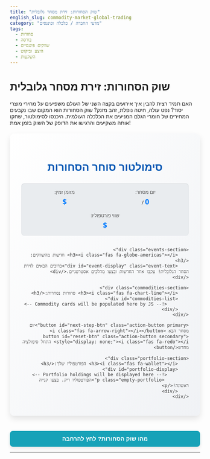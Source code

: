 ```yaml
---
title: "שוק הסחורות: זירת מסחר גלובלית"
english_slug: commodity-market-global-trading
category: "מדעי החברה / כלכלה ופיננסים"
tags:
  - סחורות
  - בורסה
  - שווקים פיננסיים
  - היצע וביקוש
  - השקעות
---
```

# שוק הסחורות: זירת מסחר גלובלית
האם תמיד רצית להבין איך אירועים בקצה השני של העולם משפיעים על מחירי מוצרי יסוד? נפט עולה, חיטה נופלת, זהב מזנק? שוק הסחורות הוא המקום שבו נקבעים המחירים של חומרי הגלם המניעים את הכלכלה העולמית. היכנסו לסימולטור, שחקו אותה משקיעים והרגישו את הדופק של השוק בזמן אמת!

<div id="app-container">
    <div class="header">
        <h1>סימולטור סוחר הסחורות</h1>
        <div class="stats">
            <div class="stat-item">
                <span class="stat-label">יום מסחר:</span>
                <span id="current-step" class="stat-value">0</span> / <span id="total-steps" class="stat-value"></span>
            </div>
            <div class="stat-item">
                 <span class="stat-label">מזומן זמין:</span>
                 <span id="cash" class="stat-value">$</span>
             </div>
            <div class="stat-item">
                <span class="stat-label">שווי פורטפוליו:</span>
                <span id="portfolio-value" class="stat-value">$</span>
             </div>
        </div>
    </div>

    <div class="events-section">
        <h3><i class="fas fa-globe-americas"></i> חדשות מהשווקים:</h3>
        <div id="event-display" class="event-text">ברוכים הבאים לזירת הסחר הגלובלית! עקבו אחר החדשות ובצעו מהלכים אסטרטגיים.</div>
    </div>

    <div class="commodities-section">
        <h3><i class="fas fa-chart-line"></i> סחורות נסחרות:</h3>
        <div id="commodities-list">
            <!-- Commodity cards will be populated here by JS -->
        </div>
    </div>

    <button id="next-step-btn" class="action-button primary">יום מסחר הבא <i class="fas fa-arrow-right"></i></button>
    <button id="reset-btn" class="action-button secondary" style="display: none;"><i class="fas fa-redo"></i> התחל סימולציה מחדש</button>

    <div class="portfolio-section">
        <h3><i class="fas fa-wallet"></i> הפורטפוליו שלך:</h3>
        <div id="portfolio-display">
            <!-- Portfolio holdings will be displayed here -->
             <p class="empty-portfolio">הפורטפוליו ריק. בצעו קנייה ראשונה!</p>
        </div>
    </div>
</div>

<style>
    /* Global Styles */
    #app-container {
        direction: rtl;
        font-family: 'Segoe UI', Tahoma, Geneva, Verdana, sans-serif; /* Modern font */
        max-width: 900px;
        margin: 20px auto;
        padding: 30px; /* More padding */
        border: none; /* Remove border */
        border-radius: 12px; /* More rounded corners */
        background: linear-gradient(to bottom right, #ffffff, #f0f2f5); /* Subtle gradient */
        box-shadow: 0 8px 16px rgba(0,0,0,0.1); /* Stronger shadow */
        color: #333;
    }

    /* Header & Stats */
    .header h1 {
        text-align: center;
        color: #0056b3; /* Brand color */
        margin-bottom: 25px;
        font-size: 2em;
    }

    .stats {
        display: flex;
        justify-content: space-around;
        margin-bottom: 30px;
        padding: 15px;
        background-color: #e9ecef; /* Light background */
        border-radius: 8px;
        box-shadow: inset 0 1px 3px rgba(0,0,0,0.08);
        flex-wrap: wrap; /* Allow wrapping on small screens */
        gap: 15px; /* Space between stat items */
    }

    .stat-item {
        text-align: center;
        min-width: 150px; /* Give items space */
    }

    .stat-label {
        display: block;
        font-size: 0.9em;
        color: #555;
        margin-bottom: 3px;
    }

    .stat-value {
        font-size: 1.4em;
        font-weight: bold;
        color: #007bff; /* Highlight color */
    }

    /* Events Section */
    .events-section {
        margin-bottom: 30px;
        padding: 20px;
        border: 1px solid #ffeeba; /* Warm border */
        background-color: #fff3cd; /* Warm background */
        border-radius: 8px;
        box-shadow: 0 2px 4px rgba(0,0,0,0.08);
    }

    .events-section h3 {
        margin-top: 0;
        color: #856404; /* Dark yellow color */
        font-size: 1.3em;
        display: flex;
        align-items: center;
    }
    .events-section h3 i {
        margin-left: 10px; /* Space for icon */
        color: #856404;
    }

    .event-text {
        font-style: italic;
        color: #6a040f; /* Dark red */
        line-height: 1.6;
        font-size: 1.1em;
        animation: fadeIn 1s ease-out; /* Fade in animation */
    }

    /* Commodities Section */
    .commodities-section h3 {
         margin-top: 30px;
         margin-bottom: 20px;
         color: #28a745; /* Green color */
         border-bottom: 2px solid #28a745;
         padding-bottom: 8px;
         font-size: 1.4em;
         display: flex;
         align-items: center;
    }
     .commodities-section h3 i {
        margin-left: 10px; /* Space for icon */
        color: #28a745;
    }


    #commodities-list {
        display: grid;
        grid-template-columns: repeat(auto-fit, minmax(280px, 1fr)); /* Slightly wider cards */
        gap: 25px; /* More space between cards */
    }

    .commodity-card {
        border: 1px solid #e0e0e0;
        border-radius: 10px; /* More rounded */
        padding: 20px; /* More padding */
        background-color: #ffffff;
        box-shadow: 0 4px 8px rgba(0,0,0,0.08); /* Stronger shadow */
        display: flex;
        flex-direction: column;
        transition: transform 0.2s ease-in-out, box-shadow 0.2s ease-in-out; /* Add transitions */
    }

    .commodity-card:hover {
        transform: translateY(-5px); /* Subtle lift on hover */
        box-shadow: 0 6px 12px rgba(0,0,0,0.12);
    }

    .commodity-card h4 {
        margin-top: 0;
        margin-bottom: 10px;
        color: #007bff; /* Primary color */
        font-size: 1.3em;
    }

    .commodity-price {
        font-size: 1.5em; /* Larger price font */
        font-weight: bold;
        margin-bottom: 15px;
        display: flex;
        align-items: center;
    }

    .price-change {
        font-size: 1em; /* Slightly larger change font */
        margin-right: 8px; /* Space */
        font-weight: normal;
        transition: color 0.3s ease; /* Smooth color change */
    }

    .price-up {
        color: #28a745; /* Green */
    }

    .price-down {
        color: #dc3545; /* Red */
    }

    .price-flash-up {
        animation: priceFlashUp 0.5s ease-out; /* Animation for price increase */
    }

     .price-flash-down {
        animation: priceFlashDown 0.5s ease-out; /* Animation for price decrease */
    }


    .trade-controls {
        display: flex;
        align-items: center;
        gap: 10px;
        margin-top: auto; /* Push controls to the bottom */
        padding-top: 20px; /* Add more space */
        border-top: 1px solid #eee;
    }

    .trade-controls input[type="number"] {
        width: 70px; /* Wider input */
        padding: 8px; /* More padding */
        border: 1px solid #ccc;
        border-radius: 4px;
        font-size: 1em;
        text-align: center;
    }

    .trade-controls button {
        padding: 8px 15px; /* More padding */
        border: none;
        border-radius: 5px; /* Slightly more rounded */
        cursor: pointer;
        font-size: 1em;
        transition: background-color 0.2s ease-in-out, transform 0.1s ease; /* Add transitions */
        box-shadow: 0 2px 4px rgba(0,0,0,0.1);
    }

    .trade-controls button:active {
        transform: scale(0.98); /* Subtle press effect */
    }


    .trade-controls .buy-btn {
        background-color: #28a745; /* Green */
        color: white;
    }

    .trade-controls .buy-btn:hover {
         background-color: #218838; /* Darker green */
    }

     .trade-controls .sell-btn {
        background-color: #dc3545; /* Red */
        color: white;
    }

    .trade-controls .sell-btn:hover {
        background-color: #c82333; /* Darker red */
    }

    /* Action Buttons */
    .action-button {
        display: block;
        width: 100%;
        padding: 12px; /* More padding */
        margin-top: 25px; /* More margin top */
        font-size: 1.3em; /* Larger font */
        border: none;
        border-radius: 8px; /* More rounded */
        cursor: pointer;
        transition: background-color 0.3s ease, box-shadow 0.3s ease;
        text-align: center;
        font-weight: bold;
        box-shadow: 0 4px 8px rgba(0,0,0,0.1);
         display: flex; /* Align icon */
         justify-content: center;
         align-items: center;
    }

    .action-button i {
        margin-left: 10px; /* Space for icon */
    }

    .primary {
        background-color: #007bff; /* Blue */
        color: white;
    }

    .primary:hover {
        background-color: #0056b3; /* Darker blue */
        box-shadow: 0 6px 12px rgba(0,0,0,0.15);
    }

     .secondary {
        background-color: #6c757d; /* Gray */
        color: white;
     }

    .secondary:hover {
        background-color: #5a6268; /* Darker gray */
        box-shadow: 0 6px 12px rgba(0,0,0,0.15);
    }


    /* Portfolio Section */
    .portfolio-section h3 {
         margin-top: 30px;
         margin-bottom: 15px;
         color: #ffc107; /* Yellow */
         border-bottom: 2px solid #ffc107;
         padding-bottom: 8px;
         font-size: 1.4em;
         display: flex;
         align-items: center;
    }

    .portfolio-section h3 i {
        margin-left: 10px; /* Space for icon */
        color: #ffc107;
    }

    #portfolio-display {
        background-color: #e9ecef;
        padding: 15px;
        border-radius: 8px;
        min-height: 50px; /* Ensure space even if empty */
    }

    .portfolio-item {
        display: flex;
        justify-content: space-between;
        border-bottom: 1px solid #dee2e6;
        padding-bottom: 8px;
        margin-bottom: 8px;
        font-size: 1.1em;
    }

    .portfolio-item:last-child {
         border-bottom: none;
         margin-bottom: 0;
         padding-bottom: 0;
    }

    .empty-portfolio {
        text-align: center;
        color: #777;
        font-style: italic;
        margin: 10px 0;
    }


    /* Explanation Section */
    #show-explanation-btn {
        display: block;
        width: 100%;
        padding: 12px;
        margin-top: 40px; /* More margin */
        font-size: 1.1em;
        background-color: #17a2b8; /* Teal */
        color: white;
        border: none;
        border-radius: 8px;
        cursor: pointer;
        transition: background-color 0.3s ease, box-shadow 0.3s ease;
        text-align: center;
        font-weight: bold;
        box-shadow: 0 4px 8px rgba(0,0,0,0.1);
    }

    #show-explanation-btn:hover {
        background-color: #138496; /* Darker teal */
        box-shadow: 0 6px 12px rgba(0,0,0,0.15);
    }

    #explanation {
        margin-top: 30px; /* More margin */
        padding: 25px; /* More padding */
        border: none; /* Remove border */
        border-radius: 10px; /* More rounded */
        background-color: #e9ecef; /* Light background */
        box-shadow: 0 4px 8px rgba(0,0,0,0.1);
        line-height: 1.7; /* Better readability */
    }

    #explanation.hidden {
        display: none;
    }

    #explanation h2 {
        margin-top: 0;
        color: #0056b3; /* Brand color */
        border-bottom: 2px solid #ffc107; /* Yellow accent */
        padding-bottom: 8px;
        margin-bottom: 20px;
        font-size: 1.6em;
    }

     #explanation h3 {
        margin-top: 20px;
        margin-bottom: 10px;
        color: #333;
        font-size: 1.3em;
    }


    #explanation ul {
        list-style-type: disc;
        margin-right: 25px; /* More space for RTL list */
        padding-right: 0;
    }

    #explanation li {
        margin-bottom: 12px; /* More space between list items */
        line-height: 1.6;
    }

    #explanation li strong {
        color: #555;
    }

    /* Animations */
    @keyframes fadeIn {
        from { opacity: 0; }
        to { opacity: 1; }
    }

    @keyframes priceFlashUp {
        0% { background-color: #d4edda; } /* Light green */
        50% { background-color: transparent; }
        100% { background-color: transparent; }
    }

     @keyframes priceFlashDown {
        0% { background-color: #f8d7da; } /* Light red */
        50% { background-color: transparent; }
        100% { background-color: transparent; }
    }

     /* FontAwesome Icons (requires a link to the library in the head of the HTML page) */
     /* Assuming this is provided by the platform */
    .fas {
        font-family: "Font Awesome 5 Free";
        font-weight: 900;
    }


</style>

<button id="show-explanation-btn">מהו שוק הסחורות? לחץ להרחבה</button>

<div id="explanation" class="hidden">
    <h2>שוק הסחורות: זירת סחר גלובלית ומורכבת</h2>
    <p>דמיינו שוק ענק, גלובלי, שבו לא נסחרות טלוויזיות או מכוניות, אלא חומרי הגלם שמהם מייצרים אותן – נפט, חיטה, זהב, סוכר ועוד. זהו שוק הסחורות. הוא משפיע על מחיר הדלק שאתם מתדלקים, הלחם שאתם אוכלים ואפילו הטלפון שבו אתם משתמשים.</p>
    <p>הבנת שוק הסחורות חיונית להבנת הכלכלה העולמית. כאן, כוחות ההיצע והביקוש נפגשים, ומושפעים מאינספור גורמים – החל ממזג אוויר קיצוני וכלה במלחמות ומשברים פוליטיים. בואו נצלול לעומק:</p>
    <h3>עמודי התווך של שוק הסחורות:</h3>
    <ul>
        <li><strong>מה זה בדיוק?</strong>
            שוק עולמי שבו סוחרים ב"דברים אמיתיים" – חומרי גלם בסיסיים. המסחר נעשה לרוב באמצעות חוזים עתידיים, שמאפשרים לקבוע מחיר לעסקה שתתרחש בעתיד. זה כלי חיוני ליצרנים (להבטיח מחיר למכירה) ולצרכנים גדולים (להבטיח מחיר לקנייה), וגם זירה למשקיעים ספקולטיביים שמנסים להרוויח מתנודות מחירים.</li>
        <li><strong>השחקנים המרכזיים:</strong>
            שוק הסחורות מחולק לקטגוריות עיקריות:
            <ul>
                <li>**אנרגיה (נפט, גז):** הדלק של הכלכלה המודרנית. מלחמות, הסכמי תפוקה, תגליות חדשות או פיתוח אנרגיות חלופיות משפיעים עמוקות.</li>
                <li>**חקלאות (חיטה, תירס, קפה, סוכר, בקר):** המזון שלנו. מזג אוויר, מחלות, התקדמות טכנולוגית בחקלאות או שינויים בהרגלי אכילה קובעים את המחיר.</li>
                <li>**מתכות (זהב, כסף, נחושת, ברזל):** אבני הבניין של התעשייה וגם נכסי מקלט (זהב). צמיחה כלכלית (ביקוש לנחושת/ברזל), אינפלציה ואי-ודאות גלובלית (ביקוש לזהב) הם גורמים מרכזיים.</li>
            </ul>
            המחירים של סחורות אלו משפיעים באופן ישיר על עלות ייצור של מגוון עצום של מוצרים, ולכן גם על יוקר המחיה.</li>
        <li><strong>ריקוד ההיצע והביקוש:</strong>
            זה הלב הפועם של השוק. אם יש פחות סחורה (היצע נמוך) ורבים רוצים לקנות אותה (ביקוש גבוה) - המחיר יעלה. ולהפך. סימולטור זה מדגים כיצד אירועים שונים משפיעים על הכוחות הללו.</li>
        <li><strong>גורמים סודיים (פחות):</strong>
            על **ההיצע** משפיעים: אסונות טבע (בצורת, שיטפונות), בעיות ייצור (תקלות טכניות, שביתות), סכסוכים פוליטיים באזורי ייצור, ועלויות הובלה.
            על **הביקוש** משפיעים: קצב הצמיחה הכלכלית בעולם (כשכלכלות גדלות, צריך יותר חומרי גלם), שינויים דמוגרפיים, טכנולוגיות חדשות שמשנות צריכה (רכבים חשמליים מפחיתים ביקוש לנפט), ומדיניות ממשלות.</li>
        <li><strong>אירועים, מחירים, ומה שביניהם:</strong>
            דוגמאות מהחיים שמודל ההיצע והביקוש מסביר:
            <ul>
                <li>מלחמה במזרח התיכון פוגעת באספקת נפט = היצע נמוך = מחיר נפט עולה.</li>
                <li>יבול חיטה ענק עקב מזג אוויר מושלם = היצע גבוה = מחיר חיטה יורד.</li>
                <li>משבר פיננסי גלובלי גורם למשקיעים לחפש מקלט = ביקוש לזהב עולה = מחיר זהב עולה.</li>
            </ul>
        </li>
        <li><strong>למה זה חשוב לנו?</strong>
            מעבר להיותו זירת רווח והפסד למשקיעים, שוק הסחורות הוא ברומטר כלכלי חשוב. תנודות מחירים בו מספקות מידע על ציפיות לגבי אינפלציה, על קצב הצמיחה העולמית, ועל סיכונים גיאופוליטיים. הוא מאפשר "לנעול" מחירים עתידיים ומקטין אי-ודאות עבור עסקים רבים, אך תנודתיות בו יכולה גם לגרום לזעזועים כלכליים.</li>
    </ul>
    <p>כעת, כשאתם מצוידים בידע, חזרו לסימולטור ונסו ליישם את העקרונות הלכה למעשה. בהצלחה!</p>
</div>

<script>
    document.addEventListener('DOMContentLoaded', () => {
        const appContainer = document.getElementById('app-container');
        const currentStepSpan = document.getElementById('current-step');
        const totalStepsSpan = document.getElementById('total-steps');
        const cashSpan = document.getElementById('cash');
        const portfolioValueSpan = document.getElementById('portfolio-value');
        const eventDisplayDiv = document.getElementById('event-display');
        const commoditiesListDiv = document.getElementById('commodities-list');
        const nextStepBtn = document.getElementById('next-step-btn');
        const resetBtn = document.getElementById('reset-btn');
        const portfolioDisplayDiv = document.getElementById('portfolio-display');
        const showExplanationBtn = document.getElementById('show-explanation-btn');
        const explanationDiv = document.getElementById('explanation');

        let gameState = {};
        const TOTAL_STEPS = 25; // Slightly longer simulation
        const INITIAL_CASH = 15000; // More initial cash
        const RANDOM_FLUCTUATION_PERCENT = 0.02; // +/- 2% random fluctuation per step

        const commodities = {
            oil: { name: 'נפט גולמי', initialPrice: 75, unit: 'חביות', description: 'חיוני לתחבורה ותעשייה.' },
            wheat: { name: 'חיטה', initialPrice: 520, unit: 'טון', description: 'מרכיב יסוד במזון.' },
            gold: { name: 'זהב', initialPrice: 1850, unit: 'אונקיות', description: 'נכס מקלט ומשמש בתעשייה.' },
            coffee: { name: 'קפה', initialPrice: 160, unit: 'שקים', description: 'משקה פופולרי ברחבי העולם.' },
            sugar: { name: 'סוכר', initialPrice: 22, unit: 'טון', description: 'ממתיק חיוני בתעשיית המזון.' }
        };

        // Define events and their impact (price change multiplier)
        // Added more events and varied impacts
        const events = [
            { step: 3, text: 'גל חום כבד פוגע ביבול החיטה בארה"ב!', effect: { wheat: 1.18 } },
            { step: 5, text: 'מדינות אופ"ק מפתיעות בהחלטה להגדיל את תפוקת הנפט!', effect: { oil: 0.92 } },
            { step: 7, text: 'ביקושים חזקים מסין לדברי מזון מקפיצים מחירי חיטה וסוכר.', effect: { wheat: 1.07, sugar: 1.09 } },
            { step: 9, text: 'מתח גיאופוליטי עולה במזרח התיכון - משקיעים נהרים לזהב ונפט.', effect: { gold: 1.1, oil: 1.08 } },
            { step: 11, text: 'עודף היצע עולמי מוריד את מחירי הקפה.', effect: { coffee: 0.88 } },
            { step: 13, text: 'פריצת דרך בטכנולוגיית הפקת סוכר חדשה מגדילה את ההיצע.', effect: { sugar: 0.93 } },
            { step: 15, text: 'דוח משרות חזק בארה"ב מחזק את הדולר ומעיק על מחירי הסחורות.', effect: { oil: 0.97, gold: 0.98, wheat: 0.99, coffee: 0.99, sugar: 0.98 } }, // General downward pressure
            { step: 17, text: 'סופת הוריקן פוגעת במתקני נפט במפרץ מקסיקו.', effect: { oil: 1.12 } },
            { step: 19, text: 'גילוי שדה זהב משמעותי חדש בצפון אמריקה.', effect: { gold: 0.94 } },
            { step: 21, text: 'עלייה בצריכת קפה בעולם כחלק מהתאוששות כלכלית.', effect: { coffee: 1.08 } },
            { step: 23, text: 'מלחמת סחר גלובלית מאטה את הביקוש לחומרי גלם תעשייתיים.', effect: { oil: 0.96, gold: 1.05 } } // Gold as safe haven
        ];

        function initializeGame() {
            gameState = {
                currentStep: 0,
                cash: INITIAL_CASH,
                portfolio: {},
                prices: {} // Stores prices AT THE END of the current step
            };

            // Initialize prices and portfolio (start with 0 of each commodity)
            for (const key in commodities) {
                gameState.prices[key] = commodities[key].initialPrice;
                gameState.portfolio[key] = 0;
            }

            totalStepsSpan.textContent = TOTAL_STEPS;
            resetBtn.style.display = 'none';
            nextStepBtn.style.display = 'block';
            render();
        }

        function render() {
            currentStepSpan.textContent = gameState.currentStep;
            cashSpan.textContent = gameState.cash.toFixed(2);

            let totalPortfolioValue = 0;
            commoditiesListDiv.innerHTML = ''; // Clear existing cards

            for (const key in commodities) {
                const commodity = commodities[key];
                const currentPrice = gameState.prices[key];

                // To calculate change, we need the price BEFORE the current step's price calculation finished.
                // The price update happens in nextStep(). Let's store the *previous* step's final price in nextStep.
                // For step 0, the previous price is the initial price.
                 const previousPrice = gameState.currentStep > 0 && gameState.previousPrices ? gameState.previousPrices[key] : commodity.initialPrice;


                const priceChange = currentPrice - previousPrice;
                const priceChangePercent = previousPrice === 0 ? 0 : (priceChange / previousPrice) * 100; // Prevent division by zero

                const changeClass = priceChange > 0 ? 'price-up' : (priceChange < 0 ? 'price-down' : '');
                const changeArrow = priceChange > 0 ? '▲' : (priceChange < 0 ? '▼' : '');
                const changeAnimationClass = priceChange > 0 ? 'price-flash-up' : (priceChange < 0 ? 'price-flash-down' : '');


                // Render commodity card
                const card = document.createElement('div');
                card.classList.add('commodity-card');
                // Add a data attribute for easy access in JS
                card.dataset.commodityKey = key;

                card.innerHTML = `
                    <h4>${commodity.name}</h4>
                    <p class="commodity-description">${commodity.description}</p>
                    <div class="commodity-price ${changeAnimationClass}">
                        מחיר: $${currentPrice.toFixed(2)}
                        <span class="price-change ${changeClass}">
                             (${changeArrow} ${Math.abs(priceChangePercent).toFixed(2)}%)
                        </span>
                    </div>
                     <div class="trade-controls">
                         <input type="number" min="0" value="0" id="${key}-qty" aria-label="Quantity to trade">
                         <button class="buy-btn" data-commodity="${key}">קנה</button>
                         <button class="sell-btn" data-commodity="${key}">מכור</button>
                     </div>
                `;
                commoditiesListDiv.appendChild(card);

                // Calculate portfolio value for this commodity
                totalPortfolioValue += gameState.portfolio[key] * currentPrice;
            }

            gameState.portfolioValue = totalPortfolioValue;
            portfolioValueSpan.textContent = gameState.portfolioValue.toFixed(2);

            // Render portfolio display - clear and re-populate
            portfolioDisplayDiv.innerHTML = '';
            let portfolioIsEmpty = true;
             for (const key in commodities) {
                if (gameState.portfolio[key] > 0) {
                     portfolioIsEmpty = false;
                    const commodity = commodities[key];
                    const portfolioItem = document.createElement('p');
                    portfolioItem.classList.add('portfolio-item');
                    portfolioItem.innerHTML = `
                        <span>${commodity.name}:</span>
                        <span>${gameState.portfolio[key]} ${commodity.unit}</span>
                    `;
                    portfolioDisplayDiv.appendChild(portfolioItem);
                 }
             }
             if (portfolioIsEmpty) {
                 portfolioDisplayDiv.innerHTML = '<p class="empty-portfolio">הפורטפוליו ריק. בצעו קנייה ראשונה!</p>';
             }


            // Update event display
            const currentEvent = events.find(e => e.step === gameState.currentStep);
            if (currentEvent) {
                eventDisplayDiv.textContent = currentEvent.text;
            } else {
                // Keep the previous event text visible if no new event
                 if (gameState.currentStep === 0) {
                     eventDisplayDiv.textContent = 'ברוכים הבאים לסימולטור סוחר הסחורות! התחל לסחור או לחץ "יום מסחר הבא".';
                 } else {
                      // Find the latest event up to the current step
                      const latestEvent = events.slice().reverse().find(e => e.step <= gameState.currentStep);
                      eventDisplayDiv.textContent = latestEvent ? `אחרוני החדשות: ${latestEvent.text}` : 'אין אירועים משמעותיים חדשים היום.';
                 }
            }

            // Check end condition
            if (gameState.currentStep >= TOTAL_STEPS) {
                endGame();
            }
        }

         function handleTrade(event) {
            const button = event.target;
            const commodityKey = button.dataset.commodity;
            const type = button.classList.contains('buy-btn') ? 'buy' : 'sell';
            const quantityInput = document.getElementById(`${commodityKey}-qty`);
            const quantity = parseInt(quantityInput.value, 10);

            if (isNaN(quantity) || quantity <= 0) {
                alert('אנא הזן כמות חוקית (גדולה מ-0) לביצוע הפעולה.');
                return;
            }

            const currentPrice = gameState.prices[commodityKey];
            const totalAmount = quantity * currentPrice;

            let success = false;
            let message = '';

            if (type === 'buy') {
                if (gameState.cash >= totalAmount) {
                    gameState.cash -= totalAmount;
                    gameState.portfolio[commodityKey] += quantity;
                    message = `קנית ${quantity} ${commodities[commodityKey].unit} של ${commodities[commodityKey].name} בעלות כוללת של $${totalAmount.toFixed(2)}.`;
                    success = true;
                } else {
                    message = 'אין מספיק מזומן זמין בפורטפוליו לביצוע הקנייה.';
                }
            } else if (type === 'sell') {
                if (gameState.portfolio[commodityKey] >= quantity) {
                    gameState.cash += totalAmount;
                    gameState.portfolio[commodityKey] -= quantity;
                     message = `מכרת ${quantity} ${commodities[commodityKey].unit} של ${commodities[commodityKey].name} וקיבלת $${totalAmount.toFixed(2)}.`;
                    success = true;
                } else {
                    message = `אין מספיק ${commodities[commodityKey].name} למכירה בפורטפוליו (${gameState.portfolio[commodityKey]} זמינים).`;
                }
            }

             // Provide feedback (using alert for now, matching original structure)
             alert(message);

             // Reset input field only on success
             if(success) {
                 quantityInput.value = 0;
                 render(); // Re-render on successful trade
             } else {
                 // Maybe highlight input or button on failure? For now, just the alert.
             }
        }

        function nextStep() {
            if (gameState.currentStep < TOTAL_STEPS) {
                // Store current prices before updating them for the new step
                gameState.previousPrices = { ...gameState.prices };

                gameState.currentStep++;

                // Update prices based on events and random fluctuations
                 for (const key in commodities) {
                     let currentPrice = gameState.prices[key]; // Start with the price from the end of the previous step

                     // Apply event effect if any
                    const currentEvent = events.find(e => e.step === gameState.currentStep);
                     if (currentEvent && currentEvent.effect[key]) {
                        currentPrice *= currentEvent.effect[key];
                     }

                     // Apply random fluctuation
                     const randomFactor = 1 + (Math.random() * (2 * RANDOM_FLUCTUATION_PERCENT) - RANDOM_FLUCTUATION_PERCENT); // +/- RANDOM_FLUCTUATION_PERCENT
                     currentPrice *= randomFactor;

                     // Ensure prices don't go below a minimum
                     gameState.prices[key] = Math.max(0.01, currentPrice);
                 }


                render(); // Re-render after price update
            }
        }

        function endGame() {
            nextStepBtn.style.display = 'none';
            resetBtn.style.display = 'block';
            // Calculate final performance
            const finalValue = gameState.cash + gameState.portfolioValue;
            const gainLoss = finalValue - INITIAL_CASH;
            const performanceMessage = gainLoss >= 0
                ? `כל הכבוד! סיימת את הסימולציה ברווח של $${gainLoss.toFixed(2)}.`
                : `הפסדת $${Math.abs(gainLoss).toFixed(2)}. נסה שוב ושפר את האסטרטגיה שלך.`;

            eventDisplayDiv.innerHTML = `
                <p style="font-weight: bold; color: #007bff;">הסימולציה הסתיימה!</p>
                <p>שווי הפורטפוליו הסופי שלך (מזומן + סחורות): <span style="font-size: 1.2em; font-weight: bold; color: ${gainLoss >= 0 ? '#28a745' : '#dc3545'};">$${finalValue.toFixed(2)}</span>.</p>
                <p>${performanceMessage}</p>
                <p>לחץ "התחל סימולציה מחדש" כדי לשחק שוב.</p>
            `;
             eventDisplayDiv.style.fontWeight = 'normal'; // Override italic from event-text

            // Disable trade buttons and inputs
            document.querySelectorAll('.trade-controls button').forEach(btn => btn.disabled = true);
             document.querySelectorAll('.trade-controls input[type="number"]').forEach(input => input.disabled = true);

             // Hide explanation button at the very end? Or keep it? Let's keep it.
        }

        function resetGame() {
             // Re-enable buttons just in case
             document.querySelectorAll('.trade-controls button').forEach(btn => btn.disabled = false);
             document.querySelectorAll('.trade-controls input[type="number"]').forEach(input => input.disabled = false);
             // Reset event display
             eventDisplayDiv.style.fontWeight = 'normal';
             // Remove previous prices from gameState before initializing
             delete gameState.previousPrices;

             initializeGame();
        }

        // Attach listeners once outside render
        nextStepBtn.addEventListener('click', nextStep);
        resetBtn.addEventListener('click', resetGame);

        // Use event delegation for buy/sell buttons on the list container
        commoditiesListDiv.addEventListener('click', (event) => {
            const button = event.target;
            if (button.tagName === 'BUTTON' && (button.classList.contains('buy-btn') || button.classList.contains('sell-btn'))) {
                // Pass the event object to handleTrade
                handleTrade(event);
            }
        });

         showExplanationBtn.addEventListener('click', () => {
             const isHidden = explanationDiv.classList.toggle('hidden');
             if (isHidden) {
                 showExplanationBtn.textContent = 'מהו שוק הסחורות? לחץ להרחבה';
             } else {
                  showExplanationBtn.textContent = 'הסתר הסבר';
             }
         });

        // Initial game setup
        initializeGame();

        // Optional: Add Font Awesome CSS link dynamically if not provided by platform
        // This code is commented out because the critical instruction is ONLY the markdown file.
        /*
        if (!document.querySelector('link[href*="font-awesome"]')) {
            const link = document.createElement('link');
            link.rel = 'stylesheet';
            link.href = 'https://cdnjs.cloudflare.com/ajax/libs/font-awesome/5.15.3/css/all.min.css';
            document.head.appendChild(link);
        }
        */
    });
</script>
---
```
